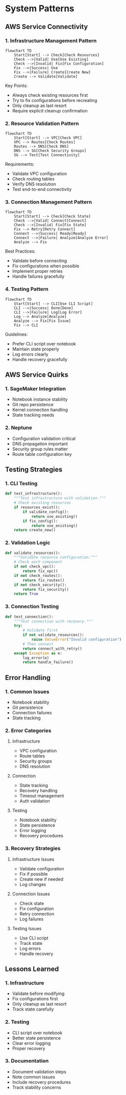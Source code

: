 # System Patterns

## AWS Service Connectivity

### 1. Infrastructure Management Pattern
```mermaid
flowchart TD
    Start[Start] --> Check[Check Resources]
    Check -->|Valid| Use[Use Existing]
    Check -->|Invalid| Fix[Fix Configuration]
    Fix -->|Success| Use
    Fix -->|Failure| Create[Create New]
    Create --> Validate[Validate]
```

Key Points:
- Always check existing resources first
- Try to fix configurations before recreating
- Only cleanup as last resort
- Require explicit cleanup confirmation

### 2. Resource Validation Pattern
```mermaid
flowchart TD
    Start[Start] --> VPC[Check VPC]
    VPC --> Routes[Check Routes]
    Routes --> DNS[Check DNS]
    DNS --> SG[Check Security Groups]
    SG --> Test[Test Connectivity]
```

Requirements:
- Validate VPC configuration
- Check routing tables
- Verify DNS resolution
- Test end-to-end connectivity

### 3. Connection Management Pattern
```mermaid
flowchart TD
    Start[Start] --> Check[Check State]
    Check -->|Valid| Connect[Connect]
    Check -->|Invalid| Fix[Fix State]
    Fix --> Retry[Retry Connect]
    Connect -->|Success| Ready[Ready]
    Connect -->|Failure| Analyze[Analyze Error]
    Analyze --> Fix
```

Best Practices:
- Validate before connecting
- Fix configurations when possible
- Implement proper retries
- Handle failures gracefully

### 4. Testing Pattern
```mermaid
flowchart TD
    Start[Start] --> CLI[Use CLI Script]
    CLI -->|Success| Done[Done]
    CLI -->|Failure| Log[Log Error]
    Log --> Analyze[Analyze]
    Analyze --> Fix[Fix Issue]
    Fix --> CLI
```

Guidelines:
- Prefer CLI script over notebook
- Maintain state properly
- Log errors clearly
- Handle recovery gracefully

## AWS Service Quirks

### 1. SageMaker Integration
- Notebook instance stability
- Git repo persistence
- Kernel connection handling
- State tracking needs

### 2. Neptune
- Configuration validation critical
- DNS propagation important
- Security group rules matter
- Route table configuration key

## Testing Strategies

### 1. CLI Testing
```python
def test_infrastructure():
    """Test infrastructure with validation."""
    # Check existing resources
    if resources_exist():
        if validate_config():
            return use_existing()
        if fix_config():
            return use_existing()
    return create_new()
```

### 2. Validation Logic
```python
def validate_resources():
    """Validate resource configuration."""
    # Check each component
    if not check_vpc():
        return fix_vpc()
    if not check_routes():
        return fix_routes()
    if not check_security():
        return fix_security()
    return True
```

### 3. Connection Testing
```python
def test_connection():
    """Test connection with recovery."""
    try:
        # Validate first
        if not validate_resources():
            raise ValueError("Invalid configuration")
        # Then connect
        return connect_with_retry()
    except Exception as e:
        log_error(e)
        return handle_failure()
```

## Error Handling

### 1. Common Issues
- Notebook stability
- Git persistence
- Connection failures
- State tracking

### 2. Error Categories
1. Infrastructure
   - VPC configuration
   - Route tables
   - Security groups
   - DNS resolution

2. Connection
   - State tracking
   - Recovery handling
   - Timeout management
   - Auth validation

3. Testing
   - Notebook stability
   - State persistence
   - Error logging
   - Recovery procedures

### 3. Recovery Strategies
1. Infrastructure Issues
   - Validate configuration
   - Fix if possible
   - Create new if needed
   - Log changes

2. Connection Issues
   - Check state
   - Fix configuration
   - Retry connection
   - Log failures

3. Testing Issues
   - Use CLI script
   - Track state
   - Log errors
   - Handle recovery

## Lessons Learned

### 1. Infrastructure
- Validate before modifying
- Fix configurations first
- Only cleanup as last resort
- Track state carefully

### 2. Testing
- CLI script over notebook
- Better state persistence
- Clear error logging
- Proper recovery

### 3. Documentation
- Document validation steps
- Note common issues
- Include recovery procedures
- Track stability concerns
